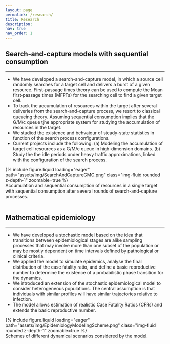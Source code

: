 ```yaml
---
layout: page
permalink: /research/
title: Research
description:
nav: true
nav_order: 1
---
```


<div class="post">
  <h2 class="post-title">Search-and-capture models with sequential consumption</h2>
  <hr>
  <article>
     <ul>
      <li>We have developed a search-and-capture model, in which a source cell randomly searches for a target cell and delivers a burst of a given resource. First-passage times theory can be used to compute the Mean first-passage times (MFPTs) for the searching cell to find a given target cell.</li>
      <li>To track the accumulation of resources within the target after several deliveries from the search-and-capture process, we resort to classical queueing theory. Assuming sequential consumption implies that the G/M/c queue tjhe appropriate system for studying the accumulation of resources in the target.</li>
      <li>We studied the existence and behvaiour of steady-state statistics in function of the search process configurations.</li>
      <li>Current projects include the following: (a) Modeling the accumulation of target cell resources as a G/M/c queue in high-dimension domains. (b) Study the the idle periods under heavy traffic approximations, linked with the configuration of the search process.</li>
    </ul>
    <div class="row mt-3">
      {% include figure.liquid loading="eager" path="assets/img/SearchAndCaptureGMC.png" class="img-fluid rounded z-depth-1" zoomable=true %}
    </div>
    <div class="caption">
      Accumulation and sequential consumption of resources in a single target with sequential consumption after several rounds of search-and-capture processes.
    </div>
  </article>
</div>

<br>

<div class="post">
  <h2 class="post-title">Mathematical epidemiology</h2>
  <hr>
  <article>
    <ul>
      <li>We have developed a stochastic model based on the idea that transitions between epidemiological stages are alike sampling processes that may involve more than one subset of the population or may be mostly dependent on time intervals defined by pathological or clinical criteria.</li>
      <li>We applied the model to simulate epidemics, analyse the final distribution of the case fatality ratio, and define a basic reproductive number to determine the existence of a probabilistic phase transition for the dynamics.</li>
      <li>We introduced an extension of the stochastic epidemiological model to consider heterogeneous populations. The central assumption is that individuals with similar profiles will have similar trajectories relative to infection.</li>
      <li>The model allows estimation of realistic Case Fatality Ratios (CFRs) and extends the basic reproductive number.</li>
    </ul>
    <div class="row mt-3">
      {% include figure.liquid loading="eager" path="assets/img/EpidemiologyModelingScheme.png" class="img-fluid rounded z-depth-1" zoomable=true %}
    </div>
    <div class="caption">
      Schemes of different dynamical scenarios considered by the model.
    </div>
  </article>
</div>